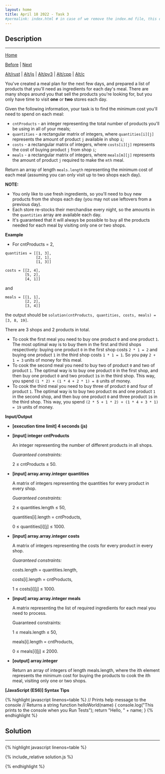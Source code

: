 ```yaml
---
layout: home
title: April 18 2022 - Task 3
#permalink: index.html # in case of we remove the index.md file, this doc will be the index page
---
```


<div class="row">
<div class="columnStmt" markdown="1">

## Description
------

[Home](../README.md)

[Before](../220418_Task_2/README.md) | [Next](../220418_Task_4/README.md)

[Alt/rust](./Alt_rust/README.md) | [Alt/js](./Alt_js/README.html) | [Alt/py3](./Alt_py3/README.md) | [Alt/cpp](./Alt_cpp/README.md) | [Alt/c](./Alt_c/README.md)

You've created a meal plan for the next few days, and prepared a list of products that you'll need as ingredients for each day's meal. There are many shops around you that sell the products you're looking for, but you only have time to visit **one** or **two** stores each day.

Given the following information, your task is to find the minimum cost you'll need to spend on each meal:

-   `cntProducts` - an integer representing the total number of products you'll be using in all of your meals;
-   `quantities` - a rectangular matrix of integers, where `quantities[i][j]` represents the amount of product `j` available in shop `i`;
-   `costs` - a rectangular matrix of integers, where `costs[i][j]` represents the cost of buying product `j` from shop `i`;
-   `meals` - a rectangular matrix of integers, where `meals[m][j]` represents the amount of product `j` required to make the `mth` meal.

Return an array of length `meals.length` representing the minimum cost of each meal (assuming you can only visit up to two shops each day).

**NOTE:**

-   You only like to use fresh ingredients, so you'll need to buy new products from the shops each day (you may not use leftovers from a previous day).
-   Each store re-stocks their merchandise every night, so the amounts in the `quantities` array are available each day.
-   It's guaranteed that it will always be possible to buy all the products needed for each meal by visiting only one or two shops.


**Example**

-   For cntProducts = 2,

```
quantities = [[1, 3], 
              [2, 1], 
              [1, 3]]
```
```              
costs = [[2, 4],
         [5, 2],
         [4, 1]]
```

and

```
meals = [[1, 1],
         [2, 2],
         [3, 4]]
```

the output should be `solution(cntProducts, quantities, costs, meals) = [3, 8, 19]`.

There are 3 shops and 2 products in total.

-   To cook the first meal you need to buy one product `0` and one product `1`. The most optimal way is to buy them in the first and third shops respectively: buying one product `0` in the first shop costs `2 * 1 = 2` and buying one product `1` in the third shop costs `1 * 1 = 1`. So you pay `2 + 1 = 3` units of money for this meal.
-   To cook the second meal you need to buy two of product `0` and two of product `1`. The optimal way is to buy one product `0` in the first shop, and then buy one product `0` and two product `1`s in the third shop. This way, you spend `(1 * 2) + (1 * 4 + 2 * 1) = 8` units of money.
-   To cook the third meal you need to buy three of product `0` and four of product `1`. The optimal way is to buy two product `0`s and one product `1` in the second shop, and then buy one product `0` and three product `1`s in the third shop. This way, you spend `(2 * 5 + 1 * 2) + (1 * 4 + 3 * 1) = 19` units of money.

**Input/Output**

* **[execution time limit] 4 seconds (js)**

* **[input] integer cntProducts**
    
    An integer representing the number of different products in all shops.

    *Guaranteed constraints:*

    2 ≤ cntProducts ≤ 50.
   
* **[input] array.array.integer quantities**
    
    A matrix of integers representing the quantities for every product in every shop.

    *Guaranteed constraints:*

    2 ≤ quantities.length ≤ 50,

    quantities[i].length = cntProducts,

    0 ≤ quantities[i][j] ≤ 1000.
   
* **[input] array.array.integer costs**
    
    A matrix of integers representing the costs for every product in every shop.

    *Guaranteed constraints:*

    costs.length = quantities.length,

    costs[i].length = cntProducts,

    1 ≤ costs[i][j] ≤ 1000.
    
* **[input] array.array.integer meals**
    
    A matrix representing the list of required ingredients for each meal you need to process.

    Guaranteed constraints:

    1 ≤ meals.length ≤ 50,

    meals[i].length = cntProducts,

    0 ≤ meals[i][j] ≤ 2000.        

* **[output] array.integer**

    Return an array of integers of length meals.length, where the ith element represents the minimum cost for buying the products to cook the ith meal, visiting only one or two shops.

**[JavaScript (ES6)] Syntax Tips**

{% highlight javascript linenos=table %}
// Prints help message to the console
// Returns a string
function helloWorld(name) {
    console.log("This prints to the console when you Run Tests");
    return "Hello, " + name;
}
{% endhighlight %}

</div>
<div class="columnSol" markdown="1">

## Solution
------

{% highlight javascript linenos=table %}

{% include_relative solution.js %}

{% endhighlight %}

</div>
</div>